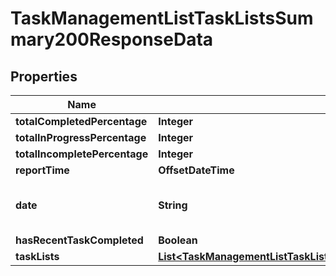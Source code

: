

# TaskManagementListTaskListsSummary200ResponseData


## Properties

| Name | Type | Description | Notes |
|------------ | ------------- | ------------- | -------------|
|**totalCompletedPercentage** | **Integer** |  |  |
|**totalInProgressPercentage** | **Integer** |  |  |
|**totalIncompletePercentage** | **Integer** |  |  |
|**reportTime** | **OffsetDateTime** |  |  |
|**date** | **String** | A date with YYYY-MM-DD format |  |
|**hasRecentTaskCompleted** | **Boolean** |  |  |
|**taskLists** | [**List&lt;TaskManagementListTaskListsSummary200ResponseDataTaskListsInner&gt;**](TaskManagementListTaskListsSummary200ResponseDataTaskListsInner.md) |  |  |



